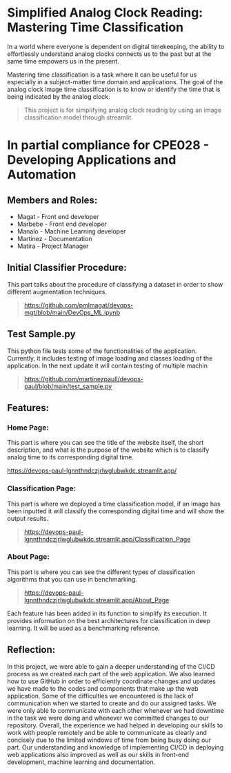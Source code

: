 
# Simplified Analog Clock Reading: Mastering Time Classification

In a world where everyone is dependent on digital timekeeping, the ability to effortlessly understand analog clocks connects us to the past but at the same time empowers us in the present. 

Mastering time classification is a task where it can be useful for us especially in a subject-matter time domain and applications. The goal of the analog clock image time classification is to know or identify the time that is being indicated by the analog clock. 

> This project is for simplifying analog clock reading by using an image classification model through streamlit.

# In partial compliance for CPE028 - Developing Applications and Automation

## Members and Roles:
* Magat - Front end developer
* Marbebe - Front end developer
* Manalo - Machine Learning developer
* Martinez - Documentation
* Matira - Project Manager


## Initial Classifier Procedure:

This part talks about the procedure of classifying a dataset in order to show different augmentation techniques. 

> https://github.com/pmlmagat/devops-mgt/blob/main/DevOps_ML.ipynb

## Test Sample.py

This python file tests some of the functionalities of the application. Currently, it includes testing of image loading and classes loading of the application. In the next update it will contain testing of multiple machin

> https://github.com/martinezpaull/devops-paul/blob/main/test_sample.py

## Features:

### Home Page:

This part is where you can see the title of the website itself, the short description, and what is the purpose of the website which is to classify analog time to its corresponding digital time.

https://devops-paul-lgnnthndczjrlwglubwkdc.streamlit.app/

### Classification Page:

This part is where we deployed a time classification model, if an image has been inputted it will classify the corresponding digital time and will show the output results. 

> https://devops-paul-lgnnthndczjrlwglubwkdc.streamlit.app/Classification_Page

### About Page:

This part is where you can see the different types of classification algorithms that you can use in benchmarking. 

> https://devops-paul-lgnnthndczjrlwglubwkdc.streamlit.app/About_Page

Each feature has been added in its function to simplify its execution. It provides information on the best architectures for classification in deep learning. It will be used as a benchmarking reference.


## Reflection:

In this project, we were able to gain a deeper understanding of the CI/CD process as we created each part of the web application. We also learned how to use GitHub in order to efficiently coordinate changes and updates we have made to the codes and components that make up the web application. Some of the difficulties we encountered is the lack of communication when we started to create and do our assigned tasks. We were only able to communicate with each other whenever we had downtime in the task we were doing and whenever we committed changes to our repository. Overall, the experience we had helped in developing our skills to work with people remotely and be able to communicate as clearly and concisely due to the limited windows of time from being busy doing our part. Our understanding and knowledge of implementing CI/CD in deploying web applications also improved as well as our skills in front-end development, machine learning and documentation.
